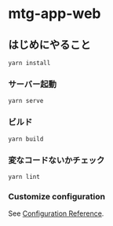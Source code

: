 # mtg-app-web

## はじめにやること
```
yarn install
```

### サーバー起動
```
yarn serve
```

### ビルド
```
yarn build
```

### 変なコードないかチェック
```
yarn lint
```

### Customize configuration
See [Configuration Reference](https://cli.vuejs.org/config/).
